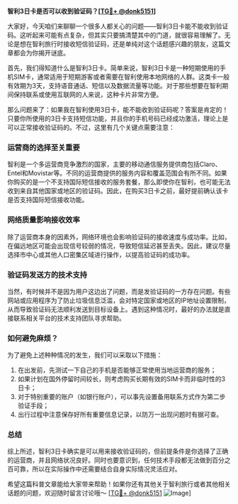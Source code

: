 **智利3日卡是否可以收到验证码？[[TG💪+ @donk5151](https://t.me/s/donk5151)]**

大家好，今天咱们来聊聊一个很多人都关心的问题——智利3日卡能不能收到验证码。这听起来可能有点复杂，但其实只要搞清楚其中的门道，就很容易理解了。无论是想在智利旅行时接收短信验证码，还是单纯对这个话题感兴趣的朋友，这篇文章都会为你揭开谜底。

首先，我们得知道什么是智利3日卡。简单来说，智利3日卡是一种短期使用的手机SIM卡，通常适用于短期游客或者需要在智利使用本地网络的人群。这类卡一般有效期为3天，支持语音通话、短信以及数据流量等功能。对于那些想要在智利期间保持联系或使用互联网的人来说，这种卡片非常方便。

那么问题来了：如果我在智利使用3日卡，能不能收到验证码呢？答案是肯定的！只要你所使用的3日卡支持短信功能，并且你的手机号码已经成功激活，理论上是可以正常接收验证码的。不过，这里有几个关键点需要注意：

### **运营商的选择至关重要**
智利是一个多运营商竞争激烈的国家，主要的移动通信服务提供商包括Claro、Entel和Movistar等。不同的运营商提供的服务内容和覆盖范围会有所不同。如果你购买的是一个不支持国际短信接收的服务套餐，那么即使你在智利，也可能无法收到来自其他国家或地区的验证码。因此，在购买3日卡之前，最好提前确认该卡是否支持国际短信接收功能。

### **网络质量影响接收效率**
除了运营商本身的因素外，网络环境也会影响验证码的接收速度与成功率。比如，在偏远地区可能会出现信号较弱的情况，导致短信延迟甚至丢失。因此，建议尽量选择市中心或其他人口密集区域进行操作，以提高验证码的成功率。

### **验证码发送方的技术支持**
当然，有时候并不是因为用户这边出了问题，而是发验证码的一方存在问题。有些网站或应用程序为了防止垃圾信息泛滥，会对特定国家或地区的IP地址设置限制，从而导致验证码无法顺利发送到目标设备上。遇到这种情况时，最好的办法就是直接联系相关平台的技术支持团队寻求帮助。

### **如何避免麻烦？**
为了避免上述种种情况的发生，我们可以采取以下措施：
1. 在出发前，先测试一下自己的手机是否能够正常使用当地运营商的服务；
2. 如果计划在国外停留时间较长，则考虑购买长期有效的SIM卡而非临时性的3日卡；
3. 对于特别重要的账户（如银行账户），可以事先设置备用联系方式作为第二步验证手段；
4. 出行过程中注意保存好所有重要信息记录，以防万一出现问题时有据可查。

### **总结**
综上所述，智利3日卡确实是可以用来接收验证码的，但前提条件是你选择了正确的运营商，并且网络状况良好。同时也要意识到，任何技术手段都无法做到百分之百可靠，所以在实际操作中还需要结合自身实际情况灵活应对。

希望这篇科普文章能给大家带来帮助！如果你还有其他关于智利旅行或者其他相关话题的问题，欢迎随时留言讨论哦～ [[TG💪+ @donk5151](https://t.me/s/donk5151) ![Image](https://i.postimg.cc/rwNCRYN7/Snipaste-2025-04-30-17-27-05.png)]